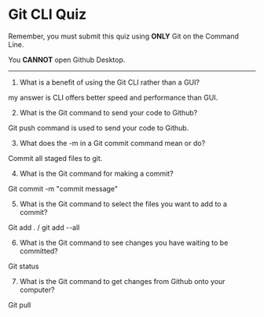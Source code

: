 # Git CLI Quiz

Remember, you must submit this quiz using __ONLY__ Git on the Command Line.

You __CANNOT__ open Github Desktop.

---

1. What is a benefit of using the Git CLI rather than a GUI?

my answer is CLI offers better speed and performance than GUI.

2. What is the Git command to send your code to Github?

Git push command is used to send your code to Github.

3. What does the -m in a Git commit command mean or do?

Commit all staged files to git.

4. What is the Git command for making a commit?

Git commit -m "commit message"

5. What is the Git command to select the files you want to add to a commit?

Git add . / git add --all

6. What is the Git command to see changes you have waiting to be committed?

Git status

7. What is the Git command to get changes from Github onto your computer?

Git pull